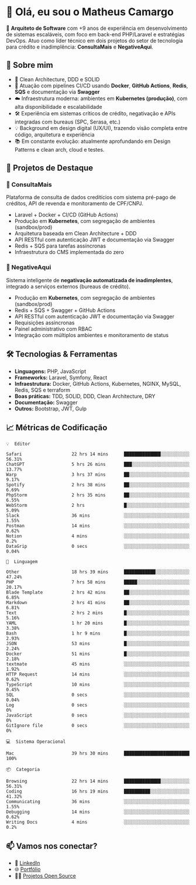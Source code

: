 # 👋 Olá, eu sou o Matheus Camargo

🎯 **Arquiteto de Software** com +9 anos de experiência em desenvolvimento de sistemas escaláveis, com foco em back-end PHP/Laravel e estratégias DevOps. Atuo como líder técnico em dois projetos do setor de tecnologia para crédito e inadimplência: **ConsultaMais** e **NegativeAqui**.

## 🧠 Sobre mim

- 🚀 Clean Architecture, DDD e SOLID
- 🔁 Atuação com pipelines CI/CD usando **Docker**, **GitHub Actions**, **Redis**, **SQS** e documentação via **Swagger**
- ☁️ Infraestrutura moderna: ambientes em **Kubernetes (produção)**, com alta disponibilidade e escalabilidade
- 🛠️ Experiência em sistemas críticos de crédito, negativação e APIs integradas com bureaus (SPC, Serasa, etc.)
- 💡 Background em design digital (UX/UI), trazendo visão completa entre código, arquitetura e experiência
- 📚 Em constante evolução: atualmente aprofundando em Design Patterns e clean arch, cloud e testes.

## 🚧 Projetos de Destaque

### 🔹 ConsultaMais
Plataforma de consulta de dados creditícios com sistema pré-pago de créditos, API de revenda e monitoramento de CPF/CNPJ.

- Laravel + Docker + CI/CD (GitHub Actions)
- Produção em **Kubernetes**, com segregação de ambientes (sandbox/prod)
- Arquitetura baseada em Clean Architecture + DDD
- API RESTful com autenticação JWT e documentação via Swagger
- Redis + SQS para tarefas assíncronas
- Infraestrutura do CMS implementada do zero

### 🔹 NegativeAqui
Sistema inteligente de **negativação automatizada de inadimplentes**, integrado a serviços externos (bureaus de crédito).

- Produção em **Kubernetes**, com segregação de ambientes (sandbox/prod)
- Redis + SQS + Swagger + GitHub Actions
- API RESTful com autenticação JWT e documentação via Swagger
- Requisições assíncronas
- Painel administrativo com RBAC
- Integração com múltiplos ambientes e monitoramento de status

## 🛠️ Tecnologias & Ferramentas

- **Linguagens:** PHP, JavaScript
- **Frameworks:** Laravel, Symfony, React
- **Infraestrutura:** Docker, GitHub Actions, Kubernetes, NGINX, MySQL, Redis, SQS e terraform
- **Boas práticas:** TDD, SOLID, DDD, Clean Architecture, DRY
- **Documentação:** Swagger
- **Outros:** Bootstrap, JWT, Gulp

## 📈 Métricas de Codificação

```text
💡  Editor

Safari                   22 hrs 14 mins      ██████████████░░░░░░░░░░░     56.31%
ChatGPT                  5 hrs 26 mins       ███░░░░░░░░░░░░░░░░░░░░░░     13.77%
Warp                     3 hrs 37 mins       ██░░░░░░░░░░░░░░░░░░░░░░░      9.17%
Spotify                  2 hrs 38 mins       ██░░░░░░░░░░░░░░░░░░░░░░░      6.69%
PhpStorm                 2 hrs 35 mins       ██░░░░░░░░░░░░░░░░░░░░░░░      6.55%
WebStorm                 2 hrs               █░░░░░░░░░░░░░░░░░░░░░░░░      5.09%
Slack                    36 mins             ░░░░░░░░░░░░░░░░░░░░░░░░░      1.55%
Postman                  14 mins             ░░░░░░░░░░░░░░░░░░░░░░░░░      0.62%
Notion                   4 mins              ░░░░░░░░░░░░░░░░░░░░░░░░░       0.2%
DataGrip                 0 secs              ░░░░░░░░░░░░░░░░░░░░░░░░░      0.04%
```
```text
💬  Linguagem

Other                    18 hrs 39 mins      ████████████░░░░░░░░░░░░░     47.24%
PHP                      7 hrs 58 mins       █████░░░░░░░░░░░░░░░░░░░░     20.17%
Blade Template           2 hrs 42 mins       ██░░░░░░░░░░░░░░░░░░░░░░░      6.85%
Markdown                 2 hrs 41 mins       ██░░░░░░░░░░░░░░░░░░░░░░░      6.81%
Text                     2 hrs 2 mins        █░░░░░░░░░░░░░░░░░░░░░░░░      5.16%
YAML                     1 hr 20 mins        █░░░░░░░░░░░░░░░░░░░░░░░░      3.38%
Bash                     1 hr 9 mins         █░░░░░░░░░░░░░░░░░░░░░░░░      2.93%
JSON                     53 mins             █░░░░░░░░░░░░░░░░░░░░░░░░      2.24%
Docker                   51 mins             █░░░░░░░░░░░░░░░░░░░░░░░░      2.18%
textmate                 45 mins             ░░░░░░░░░░░░░░░░░░░░░░░░░      1.92%
HTTP Request             14 mins             ░░░░░░░░░░░░░░░░░░░░░░░░░      0.62%
TypeScript               10 mins             ░░░░░░░░░░░░░░░░░░░░░░░░░      0.45%
SQL                      0 secs              ░░░░░░░░░░░░░░░░░░░░░░░░░      0.04%
Log                      0 secs              ░░░░░░░░░░░░░░░░░░░░░░░░░         0%
JavaScript               0 secs              ░░░░░░░░░░░░░░░░░░░░░░░░░         0%
GitIgnore file           0 secs              ░░░░░░░░░░░░░░░░░░░░░░░░░         0%
```
```text
💻  Sistema Operacional

Mac                      39 hrs 30 mins      █████████████████████████       100%
```
```text
📦  Categoria

Browsing                 22 hrs 14 mins      ██████████████░░░░░░░░░░░     56.31%
Coding                   16 hrs 19 mins      ██████████░░░░░░░░░░░░░░░     41.32%
Communicating            36 mins             ░░░░░░░░░░░░░░░░░░░░░░░░░      1.55%
Debugging                14 mins             ░░░░░░░░░░░░░░░░░░░░░░░░░      0.62%
Writing Docs             4 mins              ░░░░░░░░░░░░░░░░░░░░░░░░░       0.2%
```

## 📫 Vamos nos conectar?

- 💼 [LinkedIn](https://www.linkedin.com/in/matheuscamargoxavier)
- 🌐 [Portfólio](https://matheuscamargo.co)
- 🧑‍💻 [Projetos Open Source](https://github.com/bymatheus)
